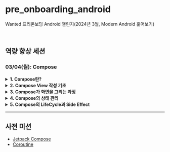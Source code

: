 # pre_onboarding_android

Wanted 프리온보딩 Android 챌린지(2024년 3월, Modern Android 훑어보기)

</br>

## 역량 향상 세션

### 03/04(월): Compose

<details>
  <summary><b>1. Compose란?</b></summary>
  <div markdown="1">

    - 네이티브 UI 작성을 위한 모던 툴킷
    - view들을 합성(compose)해서 view를 구성
    - view가 상속이 아닌 확장을 통해 만들어짐
    - UI를 XML이 아닌 kotlin으로 작성
    - 정식 출시 2021년 7월말, 성장 속도가 빠름
    - XML의 단점
      - view의 계층과 속성 구조가 분리되어 있어 관리가 어려움
      - namespace(`android:`, `app:`...) 등으로 인해 표현 내용에 비해 오버헤드가 발생함
      - view에 접근하기 위해 `findViewById()`와 같은 탐색이 필요함
      - 개발자가 상태 변경 타이밍을 고려하여, 직접 노드에 api 접근 후 상태를 변경해야 함
    - Compose의 장점
      - XML에 비해 계층 구조 표현이 간결하고, 코드량이 적음
      - 선언형 UI 방식으로 순수하게 UI 표현에만 집중함
      - 데이터가 바인딩되어 있어 view의 상태 변경이 자동으로 이루어짐
      - navigation, viewmodel, coroutine 등 프레임워크 레벨에서 적극적으로 지원되고, 코드에서 동적으로 view 로직을 적용할 수 있음
      - MaterialDesign, Theme 등 디자인 측면에서 간편한 API 구조와 다양한 기본 기능을 제공함
      - Animation API가 강력함

  <details>
    <summary>선언형 UI</summary>
    <div markdown="1">

      - UI를 어떻게 만드는지가 아닌, 오로지 어떤 UI를 만들 것인지에만 집중하는 UI 개발 방법론
        - 명령형 UI: name 상태가 바뀌면 개발자가 setText로 view의 text를 직접 바꿔줌
        - 선언형 UI: view의 text에 name 상태가 바인딩되어, name 상태가 바뀌면 UI가 자동으로 view의 text를 바꿈
      - view에서 event가 발생하면 state가 변경되고, 변경된 state가 data를 view에 전달하여 이를 표시함
      - 개발자는 view와 state를 바인딩하고, event가 발생했을 때 어떻게 state를 변경할 것인지에 집중함 → 데이터와 상태의 연결, 유지보수가 용이함

    </div>

  </details>

  </div>
</details>

<details>
<summary><b>2. Compose View 작성 기초</b></summary>
<div markdown="1">

- `@Composable` 함수
  - 합성의 대상이 되는 구성 요소
  - 어노테이션을 작성해야 컴파일러가 해당 함수를 compose view로 인식함
  - 단독으로도 view가 될 수 있고, 여러 Composable을 합성해서 사용할 수도 있음
  - `{}`에 다른 Composable 함수를 호출(자식 view)하는 방식으로 계층 구조를 정의
  - 속성 값, 데이터를 인자로 받을 수 있음
  - 반환값이 없음
  - Idempotent(멱등성, 입력값이 같으면 항상 동일한 결과를 내야 함)을 준수해야 함 → 준수하지 않으면 예측 불가능해서 UI 버그 발생 가능
- `setContent`: activity에 compose view를 content로 주입
- `Modifier`: 컴포넌트를 꾸미는 수정자, 사이즈/형태/행위/외면 등 변경 가능, 내부 레이블 같은 정보나 사용자 입력 처리도 가능, 체이닝이 가능하나 순서에 따라 결과가 달라짐
  - view의 모양이나 형태 등 속성을 바꾸려면 컴포넌트 각각에 직접 속성 값을 설정하거나, modifier를 통해 설정할 수 있음
- 주로 사용하는 기본 컴포넌트
  - `Text`
  - `Button`: xml과 달리 Text를 상속받지 않기 때문에 Text를 내부에 추가해야 함
  - `TextField`: EditText, 선언형 UI 특성상 데이터 바인딩(`value = name`)과 이벤트 방출(`onValueChange = { name = it }`)에 집중함
    ```kotlin
      fun Greeting() {
        var name by remember { mutableStateOf("") }
        TextField(
          value = name,
          onValueChange = { name = it }
        )
      }
    ```
  - `Column`, `Row`: LinearLayout
  - `Box`: FrameLayout, z축으로 쌓음(=view가 포개짐)
  - `LazyColumn`, `LazyRow`: RecyclerView와 유사, 다만 재사용이 아니라 필요할 때 필요한 만큼 생성, 어댑터 불필요, `items(data) { Text(data.text) }` 와 같은 형식으로 사용

</div>
</details>

<details>
<summary><b>3. Compose가 화면을 그리는 과정</b></summary>
<div markdown="1">

1. Composition: 화면에 있는 Composable을 파싱해서 메모리에 UI 트리를 생성함 → Composable 함수의 코드 블럭이 실행됨
2. 생성된 UI 트리를 기반으로 화면에 표시함 → 각 플랫폼에 맞는 렌더링 로직이 실행됨
3. Recomposition: data가 변경되면 변경된 부분만 UI 트리가 새로 그려짐
4. 변경되지 않은 부분은 생략됨(재사용) → 성능 개선을 위해, data가 같으면 결과가 같아서 재사용되도록 코드를 작성해야 함(Idempotent)

**※ Recomposition 시 재사용되는 기준**

- 원시 타입, String, MutableState 등: 값의 비교를 기본적으로 지원하여 알아서 재사용됨
- 모양도 같고 인자가 같은 함수: call site(함수 호출 위치)를 id로 사용하기 때문에 재사용되지 않음
- 반복문: call site는 동일하지만 실행 순서를 기준으로 구분함
  - 실행 순서가 같으면서 값도 같으면 재사용됨
  - 그러나 맨 앞에 요소가 추가되는 등 순서가 바뀌면 재사용되지 않음
  - 이때, `key()`를 사용하면 순서가 바뀌어도 비교 후 재사용됨
- 객체: 내부 프로퍼티를 var로 선언하면 재사용되지 않음, val로 변경하면 재사용됨
- `@Stable`: 컴파일러에게 변하지 않을 것이라고 알려 재사용됨, 단 유저가 값을 바꿔서 화면과 상태가 달라지는 버그가 발생할 수 있음

⇒ Recomposition은 UI 트리 생성 속도 최적화를 가장 중요시함
⇒ 이로 인해 Composable 함수는 순서대로 실행되지 않거나, 메인 스레드에서 실행되지 않거나, 빠르게 다시 실행될 수 있음

</div>
</details>

<details>
<summary><b>4. Compose의 상태 관리</b></summary>
<div markdown="1">

- 일반 로컬 변수: Recomposition 시점에 함수가 재실행되면 초기화되어 상태가 유지되지 않음
- `remember {}` : 로컬 변수와 달리, 시스템 캐시에 값을 저장하여 Recomposition 되더라도 상태가 유지됨
- `rememberSavable {}`: 화면 회전 등으로 인해 Activity가 재생성되어도 상태가 유지됨
- `mutableStateOf()`: remember와 rememberSavable 내부에 선언, `.value`로 값에 접근, 값의 변화가 관찰됨 -`by remember…(property delegation, getter와 setter를 위임)`으로 상태 선언 시 `.value` 생략하고 접근 가능
- Stateful: Composable 함수 내에 상태가 있음 → 외부에서 이를 사용할 때 상태를 고려해서 사용해야 함 → 재사용성이 떨어지고 테스트가 어려움
- Stateless: Composable 함수 내에 상태가 없고 외부로부터 상태 값과 관리하는 로직을 주입받음 → 재사용성을 고려하여 권장되는 방식
  - State Hoisting: Stateful 함수였으나, 외부에서 상태를 주입 받도록 수정하여 Stateless로 만드는 것
  - 상태 변경 시 데이터 흐름
    1. Click 이벤트가 발생하여 count의 상태가 변경됨
    2. Compose에게 count의 상태가 변경되었다는 알림이 감
    3. Recomposition이 실행되어 변경된 상태를 참조하는 부분을 찾아서 다시 그림

</div>
</details>

<details>
<summary><b>5. Compose의 LifeCycle과 Side Effect</b></summary>
<div markdown="1">

- LifeCycle
  1. Enter the composition: Composable 함수를 분석해서 메모리에 UI 트리를 그림
  2. Recompose: 상태가 바뀌어서 Recomposition 발생
  3. Leave the composition: 더 이상 필요 없어져서 UI 트리에서 삭제
- Side Effect
  - Composable 함수 외부에서 일어나는 앱의 상태 변화(네트워크 통신, snackbar 표시 등)
  - SideEffect가 발생하지 않도록, UI 렌더링과 외부 상태 변경을 결합하지 않아야 함 → 라이프사이클을 고려한 API가 제공됨
  - `LaunchedEffect(key)`: Composition 시점에만 한 번 실행, 기본적으로 Coroutine 사용, key를 넣으면 key가 바뀔 때마다 실행됨
  - `DisposableEffect(key)`: Composition 시점에 실행 후 Decomposition 시점에 onDispose 블럭(필수) 실행, key를 넣으면 key가 바뀔 때마다 실행됨
  - `SideEffect`: Composition, Recomposition 시점에 실행, 화면 렌더링과 별개로 완료되어야 하는 작업에 사용

</div>
</details>

---

## 사전 미션

- [Jetpack Compose](https://github.com/celpegor216/pre-onboarding-android/tree/main/basics_jetpack_compose)
- [Coroutine](https://github.com/celpegor216/pre-onboarding-android/tree/main/basics_coroutine)
